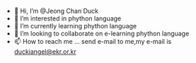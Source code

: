 - 👋 Hi, I’m @Jeong Chan Duck
- 👀 I’m interested in phython language
- 🌱 I’m currently learning phython language
- 💞️ I’m looking to collaborate on e-learning phython language
- 📫 How to reach me ... send e-mail to me,my e-mail is duckiangel@ekr.or.kr

<!---
Jeong-Chan-Duck/Jeong-Chan-Duck is a ✨ special ✨ repository because its `README.md` (this file) appears on your GitHub profile.
You can click the Preview link to take a look at your changes.
--->
